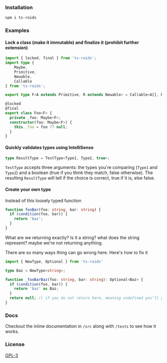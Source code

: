 ### Installation 
```bash
npm i ts-roids
```

### Examples
#### Lock a class (make it immutable) and finalize it (prohibit further extension)
```ts
import { locked, final } from 'ts-roids';
import type { 
    Maybe,
    Primitive,
    Newable,
    Callable
} from 'ts-roids';

export type F<A extends Primitive, R extends Newable> = Callable<A[], R>;

@locked
@final
export class Foo<F> {
  private _foo: Maybe<F>;
  constructor(foo: Maybe<F>) {
    this._foo = foo ?? null;
  }
}
```
#### Quickly validates types using IntelliSense
```typescript 
type ResultType = TestType<Type1, Type2, true>;
```
``TestType`` accepts three arguments: the types you're comparing (``Type1`` and ``Type2``) and a boolean (true if you think they match, false otherwise). The resulting ``ResultType`` will tell if the choice is correct, true if it is, else false.
#### Create your own type 
Instead of this loosely typed function
```typescript 
function fooBar(foo: string, bar: string) {
  if (condition(foo, bar)) {
    return 'baz';
  }
}
```
What are we returning exactly? Is it a string? what does the string represent? 
maybe we're not returning anything.

There are so many ways thing can go wrong here. 
Here's how to fix it
```typescript 
import { NewType, Optional } from 'ts-roids' 

type Baz = NewType<string>;

function _fooBarBaz(foo: string, bar: string): Optional<Baz> {
  if (condition(foo, bar)) {
    return 'baz' as Baz;
  }
  return null; // if you do not return here, meaning undefined you'll get an error
}
```
### Docs
Checkout the inline documentation in `/src` along with `/tests` to see how it works.
### License 
[GPL-3](/LICENSE)